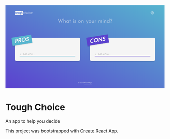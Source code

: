 ![logo](./public/landing.png)

# Tough Choice
An app to help you decide

This project was bootstrapped with [Create React App](https://github.com/facebookincubator/create-react-app).

